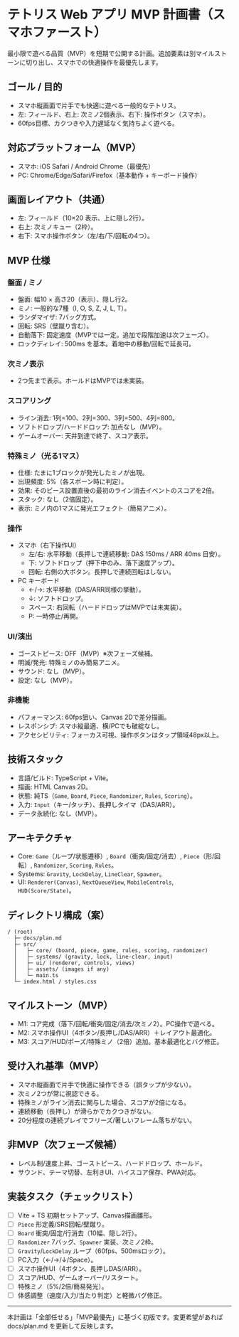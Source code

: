 # テトリス Web アプリ MVP 計画書（スマホファースト）

最小限で遊べる品質（MVP）を短期で公開する計画。追加要素は別マイルストーンに切り出し、スマホでの快適操作を最優先します。

## ゴール / 目的
- スマホ縦画面で片手でも快適に遊べる一般的なテトリス。
- 左: フィールド、右上: 次ミノ2個表示、右下: 操作ボタン（スマホ）。
- 60fps目標、カクつきや入力遅延なく気持ちよく遊べる。

## 対応プラットフォーム（MVP）
- スマホ: iOS Safari / Android Chrome（最優先）
- PC: Chrome/Edge/Safari/Firefox（基本動作 + キーボード操作）

## 画面レイアウト（共通）
- 左: フィールド（10×20 表示、上に隠し2行）。
- 右上: 次ミノキュー（2枠）。
- 右下: スマホ操作ボタン（左/右/下/回転の4つ）。

## MVP 仕様
### 盤面 / ミノ
- 盤面: 幅10 × 高さ20（表示）、隠し行2。
- ミノ: 一般的な7種（I, O, S, Z, J, L, T）。
- ランダマイザ: 7バッグ方式。
- 回転: SRS（壁蹴り含む）。
- 自動落下: 固定速度（MVPでは一定。追加で段階加速は次フェーズ）。
- ロックディレイ: 500ms を基本。着地中の移動/回転で延長可。

### 次ミノ表示
- 2つ先まで表示。ホールドはMVPでは未実装。

### スコアリング
- ライン消去: 1列=100、2列=300、3列=500、4列=800。
- ソフトドロップ/ハードドロップ: 加点なし（MVP）。
- ゲームオーバー: 天井到達で終了、スコア表示。

### 特殊ミノ（光る1マス）
- 仕様: たまに1ブロックが発光したミノが出現。
- 出現頻度: 5%（各スポーン時に判定）。
- 効果: そのピース設置直後の最初のライン消去イベントのスコアを2倍。
- スタック: なし（2倍固定）。
- 表示: ミノ内の1マスに発光エフェクト（簡易アニメ）。

### 操作
- スマホ（右下操作UI）
  - 左/右: 水平移動（長押しで連続移動: DAS 150ms / ARR 40ms 目安）。
  - 下: ソフトドロップ（押下中のみ、落下速度アップ）。
  - 回転: 右側の大ボタン。長押しで連続回転はしない。
- PC キーボード
  - ←/→: 水平移動（DAS/ARR同様の挙動）。
  - ↓: ソフトドロップ。
  - スペース: 右回転（ハードドロップはMVPでは未実装）。
  - P: 一時停止/再開。

### UI/演出
- ゴーストピース: OFF（MVP）※次フェーズ候補。
- 明滅/発光: 特殊ミノのみ簡易アニメ。
- サウンド: なし（MVP）。
- 設定: なし（MVP）。

### 非機能
- パフォーマンス: 60fps狙い、Canvas 2Dで差分描画。
- レスポンシブ: スマホ縦最適、横/PCでも破綻なし。
- アクセシビリティ: フォーカス可視、操作ボタンはタップ領域48px以上。

## 技術スタック
- 言語/ビルド: TypeScript + Vite。
- 描画: HTML Canvas 2D。
- 状態: 純TS（`Game`, `Board`, `Piece`, `Randomizer`, `Rules`, `Scoring`）。
- 入力: `Input`（キー/タッチ）、長押しタイマ（DAS/ARR）。
- データ永続化: なし（MVP）。

## アーキテクチャ
- Core: `Game`（ループ/状態遷移）, `Board`（衝突/固定/消去）, `Piece`（形/回転）, `Randomizer`, `Scoring`, `Rules`。
- Systems: `Gravity`, `LockDelay`, `LineClear`, `Spawner`。
- UI: `Renderer(Canvas)`, `NextQueueView`, `MobileControls`, `HUD(Score/State)`。

## ディレクトリ構成（案）
```
/ (root)
  ├─ docs/plan.md
  ├─ src/
  │   ├─ core/ (board, piece, game, rules, scoring, randomizer)
  │   ├─ systems/ (gravity, lock, line-clear, input)
  │   ├─ ui/ (renderer, controls, views)
  │   ├─ assets/ (images if any)
  │   └─ main.ts
  └─ index.html / styles.css
```

## マイルストーン（MVP）
- M1: コア完成（落下/回転/衝突/固定/消去/次ミノ2）。PC操作で遊べる。
- M2: スマホ操作UI（4ボタン/長押し/DAS/ARR）＋レイアウト最適化。
- M3: スコア/HUD/ポーズ/特殊ミノ（2倍）追加。基本最適化とバグ修正。

## 受け入れ基準（MVP）
- スマホ縦画面で片手で快適に操作できる（誤タップが少ない）。
- 次ミノ2つが常に視認できる。
- 特殊ミノがライン消去に関与した場合、スコアが2倍になる。
- 連続移動（長押し）が滑らかでカクつきがない。
- 20分程度の連続プレイでフリーズ/著しいフレーム落ちがない。

## 非MVP（次フェーズ候補）
- レベル制/速度上昇、ゴーストピース、ハードドロップ、ホールド。
- サウンド、テーマ切替、左利きUI、ハイスコア保存、PWA対応。

## 実装タスク（チェックリスト）
- [ ] Vite + TS 初期セットアップ、Canvas描画雛形。
- [ ] `Piece` 形定義/SRS回転/壁蹴り。
- [ ] `Board` 衝突/固定/行消去（10幅、隠し2行）。
- [ ] `Randomizer` 7バッグ、`Spawner` 実装、次ミノ2枠。
- [ ] `Gravity`/`LockDelay` ループ（60fps、500msロック）。
- [ ] PC入力（←/→/↓/Space）。
- [ ] スマホ操作UI（4ボタン、長押しDAS/ARR）。
- [ ] スコア/HUD、ゲームオーバー/リスタート。
- [ ] 特殊ミノ（5%/2倍/簡易発光）。
- [ ] 体感調整（速度/入力/当たり判定）と軽微バグ修正。

---
本計画は「全部任せる」「MVP最優先」に基づく初版です。変更希望があれば docs/plan.md を更新して反映します。

